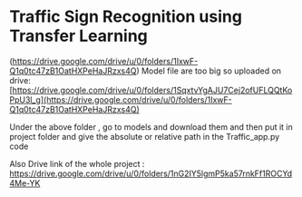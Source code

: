 # Traffic Sign Recognition using Transfer Learning
(https://drive.google.com/drive/u/0/folders/1IxwF-Q1q0tc47zB1OatHXPeHaJRzxs4Q)
Model file are too big so uploaded on drive: [https://drive.google.com/drive/u/0/folders/1SqxtvYgAJU7Cej2ofUFLQQtKoPpU3l_g](https://drive.google.com/drive/u/0/folders/1IxwF-Q1q0tc47zB1OatHXPeHaJRzxs4Q) 

Under the above folder , go to models and download them and then put it in project folder and give the absolute or relative path in the Traffic_app.py code 

Also Drive link of the whole project : https://drive.google.com/drive/u/0/folders/1nG2IY5lgmP5ka57rnkFf1ROCYd4Me-YK 
